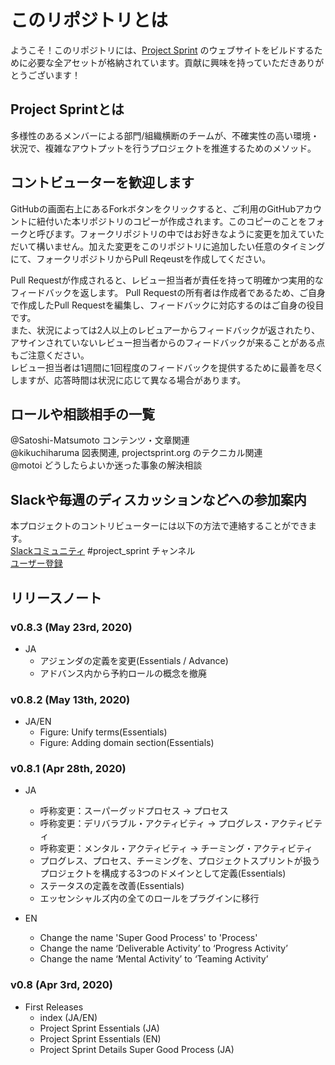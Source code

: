 # このリポジトリとは
ようこそ！このリポジトリには、[Project Sprint](https://projectsprint.org) のウェブサイトをビルドするために必要な全アセットが格納されています。貢献に興味を持っていただきありがとうございます！

## Project Sprintとは
多様性のあるメンバーによる部門/組織横断のチームが、不確実性の高い環境・状況で、複雑なアウトプットを行うプロジェクトを推進するためのメソッド。

## コントビューターを歓迎します
GitHubの画面右上にあるForkボタンをクリックすると、ご利用のGitHubアカウントに紐付いた本リポジトリのコピーが作成されます。このコピーのことをフォークと呼びます。フォークリポジトリの中ではお好きなように変更を加えていただいて構いません。加えた変更をこのリポジトリに追加したい任意のタイミングにて、フォークリポジトリからPull Reqeustを作成してください。  

Pull Requestが作成されると、レビュー担当者が責任を持って明確かつ実用的なフィードバックを返します。 Pull Requestの所有者は作成者であるため、ご自身で作成したPull Requestを編集し、フィードバックに対応するのはご自身の役目です。  
また、状況によっては2人以上のレビュアーからフィードバックが返されたり、アサインされていないレビュー担当者からのフィードバックが来ることがある点もご注意ください。  
レビュー担当者は1週間に1回程度のフィードバックを提供するために最善を尽くしますが、応答時間は状況に応じて異なる場合があります。

## ロールや相談相手の一覧
@Satoshi-Matsumoto コンテンツ・文章関連  
@kikuchiharuma 図表関連, projectsprint.org のテクニカル関連  
@motoi どうしたらよいか迷った事象の解決相談  

## Slackや毎週のディスカッションなどへの参加案内
本プロジェクトのコントリビューターには以下の方法で連絡することができます。  
[Slackコミュニティ](https://projectsprint.slack.com/) #project_sprint チャンネル  
[ユーザー登録](https://slack.projectsprint.org/)

## リリースノート

### v0.8.3 (May 23rd, 2020)

- JA
  - アジェンダの定義を変更(Essentials / Advance)
  - アドバンス内から予約ロールの概念を撤廃

### v0.8.2 (May 13th, 2020)

- JA/EN
  - Figure: Unify terms(Essentials)
  - Figure: Adding domain section(Essentials)

### v0.8.1 (Apr 28th, 2020)

- JA
  - 呼称変更：スーパーグッドプロセス -> プロセス
  - 呼称変更：デリバラブル・アクティビティ -> プログレス・アクティビティ
  - 呼称変更：メンタル・アクティビティ -> チーミング・アクティビティ
  - プログレス、プロセス、チーミングを、プロジェクトスプリントが扱うプロジェクトを構成する3つのドメインとして定義(Essentials)
  - ステータスの定義を改善(Essentials)
  - エッセンシャルズ内の全てのロールをプラグインに移行

- EN
  - Change the name 'Super Good Process' to 'Process'
  - Change the name ‘Deliverable Activity’ to ‘Progress Activity’
  - Change the name ‘Mental Activity’ to ‘Teaming Activity’

### v0.8 (Apr 3rd, 2020)

- First Releases
  - index (JA/EN)
  - Project Sprint Essentials (JA)
  - Project Sprint Essentials (EN)
  - Project Sprint Details Super Good Process (JA)
